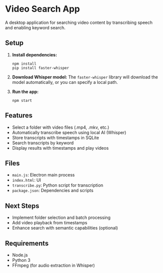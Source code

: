 # Video Search App

A desktop application for searching video content by transcribing speech and enabling keyword search.

## Setup

1. **Install dependencies:**
   ```
   npm install
   pip install faster-whisper
   ```

2. **Download Whisper model:** The `faster-whisper` library will download the model automatically, or you can specify a local path.

3. **Run the app:**
   ```
   npm start
   ```

## Features

- Select a folder with video files (.mp4, .mkv, etc.)
- Automatically transcribe speech using local AI (Whisper)
- Store transcripts with timestamps in SQLite
- Search transcripts by keyword
- Display results with timestamps and play videos

## Files

- `main.js`: Electron main process
- `index.html`: UI
- `transcribe.py`: Python script for transcription
- `package.json`: Dependencies and scripts

## Next Steps

- Implement folder selection and batch processing
- Add video playback from timestamps
- Enhance search with semantic capabilities (optional)

## Requirements

- Node.js
- Python 3
- FFmpeg (for audio extraction in Whisper)
